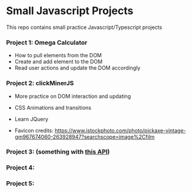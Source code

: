 # Small Javascript Projects

This repo contains small practice Javascript/Typescript projects

### Project 1: Omega Calculator

- How to pull elements from the DOM
- Create and add element to the DOM
- Read user actions and update the DOM accordingly

### Project 2: clickMinerJS

- More practice on DOM interaction and updating
- CSS Animations and transitions
- Learn JQuery


- Favicon credits: https://www.istockphoto.com/photo/pickaxe-vintage-gm967674060-263928947?searchscope=image%2Cfilm
### Project 3: (something with [this API](https://www.themealdb.com/api.php)) 

### Project 4: 

### Project 5:

